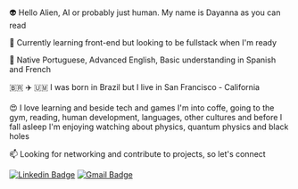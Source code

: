 👽 Hello Alien, AI or probably just human. My name is Dayanna as you can read

🌱 Currently learning front-end but looking to be fullstack when I'm ready

💞️ Native Portuguese, Advanced English, Basic understanding in Spanish and French

🇧🇷 ✈️ 🇺🇲 I was born in Brazil but I live in San Francisco - California 

😍 I love learning and beside tech and games I'm into coffe, going to the gym, reading, human development, languages, other cultures and before I fall asleep I'm enjoying watching about physics, quantum physics and black holes 

📫 Looking for networking and contribute to projects, so let's connect

[![Linkedin Badge](https://img.shields.io/badge/-dayannaold-blue?style=flat&logo=Linkedin&logoColor=white&link=https://www.linkedin.com/in/dayanna-de-oliveira//)](https://www.linkedin.com/in/dayanna-de-oliveira//)
[![Gmail Badge](https://img.shields.io/badge/-dayoldev@gmail.com-d14836?style=flat&logo=Gmail&logoColor=white&link=mailto:mailto:dayoldev@gmail.com)](mailto:dayoldev@gmail.com)

